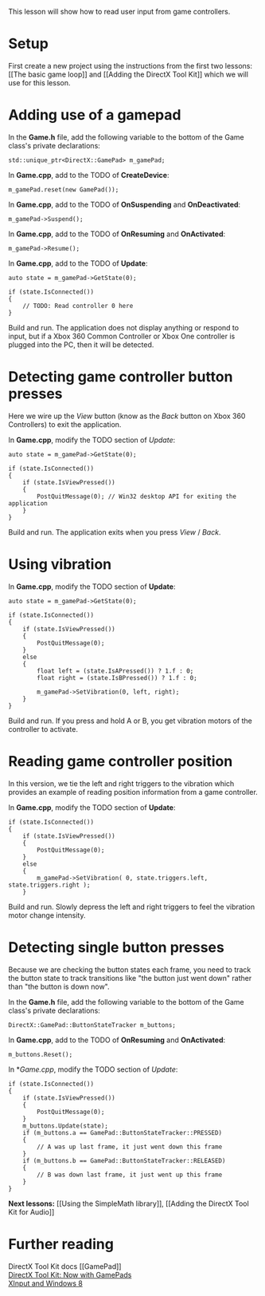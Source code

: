 This lesson will show how to read user input from game controllers.

# Setup
First create a new project using the instructions from the first two lessons: [[The basic game loop]] and
[[Adding the DirectX Tool Kit]] which we will use for this lesson.

# Adding use of a gamepad

In the **Game.h** file, add the following variable to the bottom of the Game class's private declarations:

    std::unique_ptr<DirectX::GamePad> m_gamePad;

In **Game.cpp**, add to the TODO of **CreateDevice**:

    m_gamePad.reset(new GamePad());

In **Game.cpp**, add to the TODO of **OnSuspending** and **OnDeactivated**:

    m_gamePad->Suspend();

In **Game.cpp**, add to the TODO of **OnResuming** and **OnActivated**:

    m_gamePad->Resume();

In **Game.cpp**, add to the TODO of **Update**:

    auto state = m_gamePad->GetState(0);

    if (state.IsConnected())
    {
        // TODO: Read controller 0 here
    }

Build and run. The application does not display anything or respond to input, but if a Xbox 360 Common Controller or Xbox One controller is plugged into the PC, then it will be detected.

# Detecting game controller button presses

Here we wire up the _View_ button (know as the _Back_ button on Xbox 360 Controllers) to exit the application.

In **Game.cpp**, modify the TODO section of *Update*:

    auto state = m_gamePad->GetState(0);

    if (state.IsConnected())
    {
        if (state.IsViewPressed())
        {
            PostQuitMessage(0); // Win32 desktop API for exiting the application
        }
    }

Build and run. The application exits when you press _View_ / _Back_.

# Using vibration

In **Game.cpp**, modify the TODO section of **Update**:

    auto state = m_gamePad->GetState(0);

    if (state.IsConnected())
    {
        if (state.IsViewPressed())
        {
            PostQuitMessage(0);
        }
        else
        {
            float left = (state.IsAPressed()) ? 1.f : 0;
            float right = (state.IsBPressed()) ? 1.f : 0;

            m_gamePad->SetVibration(0, left, right);
        }
    }


Build and run. If you press and hold A or B, you get vibration motors of the controller to activate.

# Reading game controller position

In this version, we tie the left and right triggers to the vibration which provides an example of reading position information from a game controller.

In **Game.cpp**, modify the TODO section of **Update**:

    if (state.IsConnected())
    {
        if (state.IsViewPressed())
        {
            PostQuitMessage(0);
        }
        else
        {
            m_gamePad->SetVibration( 0, state.triggers.left, state.triggers.right );
        }

Build and run. Slowly depress the left and right triggers to feel the vibration motor change intensity.

# Detecting single button presses

Because we are checking the button states each frame, you need to track the button state to track transitions like "the button just went down" rather than "the button is down now".

In the **Game.h** file, add the following variable to the bottom of the Game class's private declarations:

    DirectX::GamePad::ButtonStateTracker m_buttons;

In **Game.cpp**, add to the TODO of **OnResuming** and **OnActivated**:

    m_buttons.Reset();

In **Game.cpp*, modify the TODO section of *Update*:

    if (state.IsConnected())
    {
        if (state.IsViewPressed())
        {
            PostQuitMessage(0);
        }
        m_buttons.Update(state);
        if (m_buttons.a == GamePad::ButtonStateTracker::PRESSED)
        {
            // A was up last frame, it just went down this frame
        }
        if (m_buttons.b == GamePad::ButtonStateTracker::RELEASED)
        {
            // B was down last frame, it just went up this frame
        }
    }

**Next lessons:** [[Using the SimpleMath library]], [[Adding the DirectX Tool Kit for Audio]]

# Further reading

DirectX Tool Kit docs [[GamePad]]  
[DirectX Tool Kit: Now with GamePads](http://blogs.msdn.com/b/chuckw/archive/2014/09/05/directx-tool-kit-now-with-gamepads.aspx)  
[XInput and Windows 8](http://blogs.msdn.com/b/chuckw/archive/2012/04/26/xinput-and-windows-8-consumer-preview.aspx)

